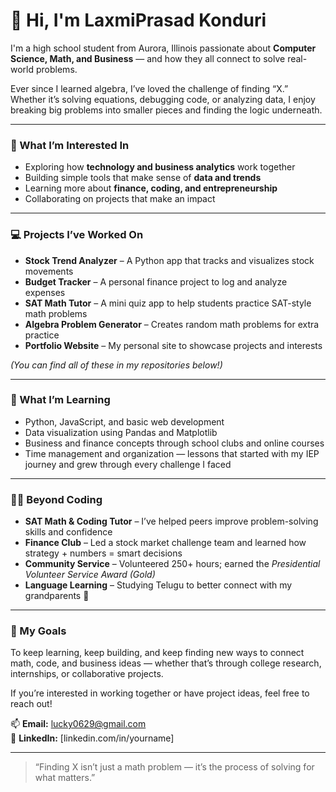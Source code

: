 # 👋 Hi, I'm LaxmiPrasad Konduri

I'm a high school student from Aurora, Illinois passionate about **Computer Science, Math, and Business** — and how they all connect to solve real-world problems.

Ever since I learned algebra, I’ve loved the challenge of finding “X.” Whether it’s solving equations, debugging code, or analyzing data, I enjoy breaking big problems into smaller pieces and finding the logic underneath.

---

### 🧠 What I’m Interested In
- Exploring how **technology and business analytics** work together  
- Building simple tools that make sense of **data and trends**  
- Learning more about **finance, coding, and entrepreneurship**  
- Collaborating on projects that make an impact  

---

### 💻 Projects I’ve Worked On
- **Stock Trend Analyzer** – A Python app that tracks and visualizes stock movements  
- **Budget Tracker** – A personal finance project to log and analyze expenses  
- **SAT Math Tutor** – A mini quiz app to help students practice SAT-style math problems  
- **Algebra Problem Generator** – Creates random math problems for extra practice  
- **Portfolio Website** – My personal site to showcase projects and interests  

*(You can find all of these in my repositories below!)*

---

### 🌱 What I’m Learning
- Python, JavaScript, and basic web development  
- Data visualization using Pandas and Matplotlib  
- Business and finance concepts through school clubs and online courses  
- Time management and organization — lessons that started with my IEP journey and grew through every challenge I faced  

---

### 🧑‍🏫 Beyond Coding
- **SAT Math & Coding Tutor** – I’ve helped peers improve problem-solving skills and confidence  
- **Finance Club** – Led a stock market challenge team and learned how strategy + numbers = smart decisions  
- **Community Service** – Volunteered 250+ hours; earned the *Presidential Volunteer Service Award (Gold)*  
- **Language Learning** – Studying Telugu to better connect with my grandparents 💬  

---

### 🎯 My Goals
To keep learning, keep building, and keep finding new ways to connect math, code, and business ideas — whether that’s through college research, internships, or collaborative projects.

If you’re interested in working together or have project ideas, feel free to reach out!

📫 **Email:** lucky0629@gmail.com  
💼 **LinkedIn:** [linkedin.com/in/yourname]  

---

> “Finding X isn’t just a math problem — it’s the process of solving for what matters.”

